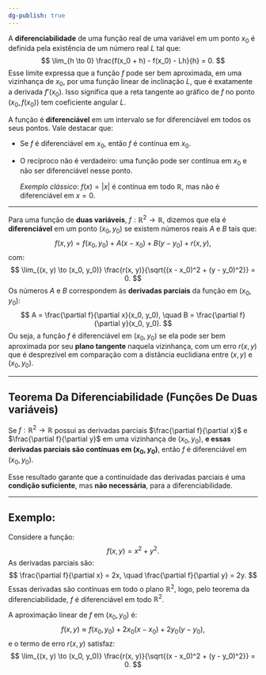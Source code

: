 ```yaml
---
dg-publish: true
---
```


A **diferenciabilidade** de uma função real de uma variável em um ponto $x_0$ é definida pela existência de um número real $L$ tal que:
$$
\lim_{h \to 0} \frac{f(x_0 + h) - f(x_0) - Lh}{h} = 0.
$$
Esse limite expressa que a função $f$ pode ser bem aproximada, em uma vizinhança de $x_0$, por uma função linear de inclinação $L$, que é exatamente a derivada $f’(x_0)$. Isso significa que a reta tangente ao gráfico de $f$ no ponto $(x_0, f(x_0))$ tem coeficiente angular $L$.

A função é **diferenciável** em um intervalo se for diferenciável em todos os seus pontos. Vale destacar que:

- Se $f$ é diferenciável em $x_0$, então $f$ é contínua em $x_0$.
- O recíproco não é verdadeiro: uma função pode ser contínua em $x_0$ e não ser diferenciável nesse ponto.

    _Exemplo clássico_: $f(x) = |x|$ é contínua em todo $\mathbb{R}$, mas não é diferenciável em $x = 0$.

---

Para uma função de **duas variáveis**, $f: \mathbb{R}^2 \to \mathbb{R}$, dizemos que ela é **diferenciável** em um ponto $(x_0, y_0)$ se existem números reais $A$ e $B$ tais que:
$$
f(x, y) = f(x_0, y_0) + A(x - x_0) + B(y - y_0) + r(x, y),
$$
com:
$$
\lim_{(x, y) \to (x_0, y_0)} \frac{r(x, y)}{\sqrt{(x - x_0)^2 + (y - y_0)^2}} = 0.
$$
Os números $A$ e $B$ correspondem às **derivadas parciais** da função em $(x_0, y_0)$:
$$
A = \frac{\partial f}{\partial x}(x_0, y_0), \quad B = \frac{\partial f}{\partial y}(x_0, y_0).
$$
Ou seja, a função $f$ é diferenciável em $(x_0, y_0)$ se ela pode ser bem aproximada por seu **plano tangente** naquela vizinhança, com um erro $r(x, y)$ que é desprezível em comparação com a distância euclidiana entre $(x, y)$ e $(x_0, y_0)$.

---

## **Teorema Da Diferenciabilidade (Funções De Duas variáveis)**

Se $f: \mathbb{R}^2 \to \mathbb{R}$ possui as derivadas parciais $\frac{\partial f}{\partial x}$ e $\frac{\partial f}{\partial y}$ em uma vizinhança de $(x_0, y_0)$, **e essas derivadas parciais são contínuas em $(x_0, y_0)$**, então $f$ é diferenciável em $(x_0, y_0)$.

Esse resultado garante que a continuidade das derivadas parciais é uma **condição suficiente**, mas **não necessária**, para a diferenciabilidade.

---

## **Exemplo:**

Considere a função:
$$
f(x, y) = x^2 + y^2.
$$
As derivadas parciais são:
$$
\frac{\partial f}{\partial x} = 2x, \quad \frac{\partial f}{\partial y} = 2y.
$$
Essas derivadas são contínuas em todo o plano $\mathbb{R}^2$, logo, pelo teorema da diferenciabilidade, $f$ é diferenciável em todo $\mathbb{R}^2$.

A aproximação linear de $f$ em $(x_0, y_0)$ é:
$$
f(x, y) \approx f(x_0, y_0) + 2x_0(x - x_0) + 2y_0(y - y_0),
$$
e o termo de erro $r(x, y)$ satisfaz:
$$
\lim_{(x, y) \to (x_0, y_0)} \frac{r(x, y)}{\sqrt{(x - x_0)^2 + (y - y_0)^2}} = 0.
$$